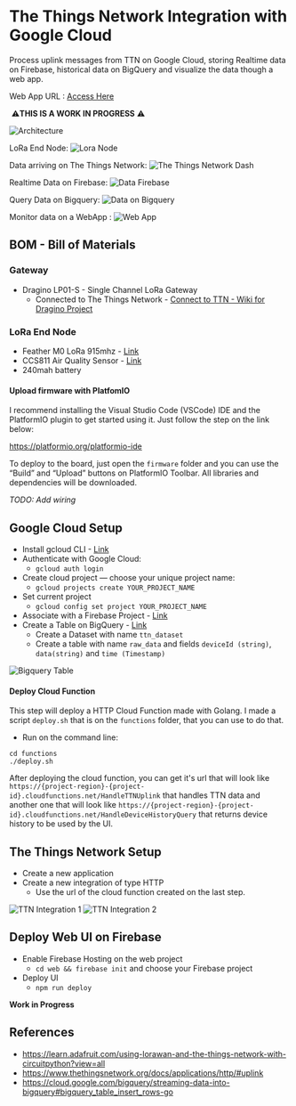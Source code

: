 # The Things Network Integration with Google Cloud

Process uplink messages from TTN on Google Cloud, storing Realtime data on Firebase, historical data on BigQuery and visualize the data though a web app.

Web App URL : [Access Here](https://ttn-gcp-lora.firebaseapp.com/)

️ ⚠️️️️**THIS IS A WORK IN PROGRESS** ⚠️

![Architecture](./images/flow.png)

LoRa End Node:
![Lora Node](./images/lora-node.jpg)

Data arriving on The Things Network:
![The Things Network Dash](./images/ttn.png)

Realtime Data on Firebase:
![Data Firebase](./images/fb-data.png)

Query Data on Bigquery:
![Data on Bigquery](./images/query-data.png)

Monitor data on a WebApp :
![Web App](./images/ttn-web-app.png)

## BOM - Bill of Materials

### Gateway 
* Dragino LP01-S - Single Channel LoRa Gateway
  * Connected to The Things Network - [Connect to TTN - Wiki for Dragino Project](https://wiki.dragino.com/index.php?title=Connect_to_TTN)

### LoRa End Node

* Feather M0 LoRa 915mhz - [Link](https://www.adafruit.com/product/3178) 
* CCS811 Air Quality Sensor - [Link](https://learn.sparkfun.com/tutorials/ccs811-air-quality-breakout-hookup-guide?_ga=2.196632293.895409039.1555180411-1431402083.1549724810)
* 240mah battery

#### Upload firmware with PlatfomIO

I recommend installing the Visual Studio Code (VSCode) IDE and the PlatformIO plugin to get started using it. Just follow the step on the link below: 

https://platformio.org/platformio-ide

To deploy to the board, just open the `firmware` folder and you can use the “Build” and “Upload” buttons on PlatformIO Toolbar. All libraries and dependencies will be downloaded.

*TODO: Add wiring*

## Google Cloud Setup

* Install gcloud CLI - [Link](https://cloud.google.com/sdk/install)
* Authenticate with Google Cloud:
    * `gcloud auth login`
* Create cloud project — choose your unique project name:
    * `gcloud projects create YOUR_PROJECT_NAME`
* Set current project
    * `gcloud config set project YOUR_PROJECT_NAME`
* Associate with a Firebase Project - [Link](https://console.firebase.google.com/)
* Create a Table on BigQuery - [Link](https://console.cloud.google.com/bigquery)
  * Create a Dataset with name `ttn_dataset` 
  * Create a table with name `raw_data` and fields `deviceId (string)`, `data(string)` and `time (Timestamp)`

![Bigquery Table](./images/bq-table.png)

#### Deploy Cloud Function

This step will deploy a HTTP Cloud Function made with Golang. I made a script `deploy.sh` that is on the `functions` folder, that you can use to do that.

* Run on the command line:
```
cd functions
./deploy.sh
```

After deploying the cloud function, you can get it's url that will look like `https://{project-region}-{project-id}.cloudfunctions.net/HandleTTNUplink` that handles TTN data and another one that will look like `https://{project-region}-{project-id}.cloudfunctions.net/HandleDeviceHistoryQuery` that returns device history to be used by the UI.

## The Things Network Setup

* Create a new application
* Create a new integration of type HTTP
  * Use the url of the cloud function created on the last step.

![TTN Integration 1](./images/ttn-integration1.png)
![TTN Integration 2](./images/ttn-integration2.png)

## Deploy Web UI on Firebase

* Enable Firebase Hosting on the web project
  * `cd web && firebase init` and choose your Firebase project
* Deploy UI
  * `npm run deploy`

**Work in Progress**

## References
* https://learn.adafruit.com/using-lorawan-and-the-things-network-with-circuitpython?view=all
* https://www.thethingsnetwork.org/docs/applications/http/#uplink
* https://cloud.google.com/bigquery/streaming-data-into-bigquery#bigquery_table_insert_rows-go
